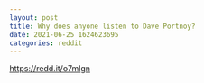 ```yaml
--- 
layout: post 
title: Why does anyone listen to Dave Portnoy? 
date: 2021-06-25 1624623695 
categories: reddit 
--- 
```

https://redd.it/o7mlgn